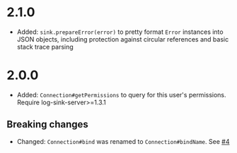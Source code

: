 # 2.1.0

* Added: `sink.prepareError(error)` to pretty format `Error` instances into JSON objects, including protection against circular references and basic stack trace parsing

# 2.0.0

* Added: `Connection#getPermissions` to query for this user's permissions. Require log-sink-server>=1.3.1

## Breaking changes
* Changed: `Connection#bind` was renamed to `Connection#bindName`. See [#4](https://github.com/clubedaentrega/log-sink/issues/4)